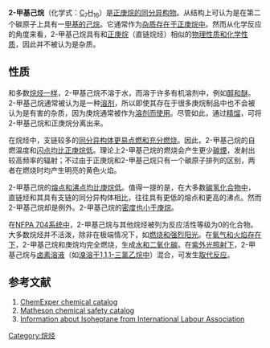 **2-甲基己烷**（化学式：[C](../Page/碳.md "wikilink")<sub>7</sub>[H](../Page/氢.md "wikilink")<sub>16</sub>）是[正庚烷的](../Page/正庚烷.md "wikilink")[同分异构物](../Page/同分异构物.md "wikilink")。从结构上可认为是在第二个碳原子上具有一[甲基的己烷](../Page/甲基.md "wikilink")。它通常作为[杂质存在于](../Page/杂质.md "wikilink")[正庚烷中](../Page/正庚烷.md "wikilink")。然而从化学反应的角度来看，2-甲基己烷具有和[正庚烷](../Page/正庚烷.md "wikilink")（直链烷烃）相似的[物理性质和](../Page/物理性质.md "wikilink")[化学性质](../Page/化学性质.md "wikilink")，因此并不被认为是杂质。

## 性质

和多数[烷烃一样](../Page/烷烃.md "wikilink")，2-甲基己烷不溶于水，而溶于许多有机溶剂中，例如[醇和](../Page/醇.md "wikilink")[醚](../Page/醚.md "wikilink")。2-甲基己烷通常被认为是一种[溶剂](../Page/溶剂.md "wikilink")，所以即使其存在于很多庚烷制品中也不会被认为是有害的杂质，因为庚烷通常被作为[溶剂而使用](../Page/溶剂.md "wikilink")。尽管如此，通过[精馏](../Page/精馏.md "wikilink")，可将2-甲基己烷和正庚烷分离出来。

在烷烃中，支链较多的[同分异构体更易点燃和充分燃烧](../Page/同分异构体.md "wikilink")。因此，2-甲基己烷的自燃温度和[闪点均比正庚烷低](../Page/闪点.md "wikilink")。理论上2-甲基己烷的燃烧会产生更少[碳煙](../Page/碳煙.md "wikilink")，发射出较高频率的辐射；不过由于正庚烷和2-甲基己烷只有一个碳原子排列的区别，两者在燃烧时均产生明亮的黄色火焰。

2-甲基己烷的[熔点和](../Page/熔点.md "wikilink")[沸点均比庚烷低](../Page/沸点.md "wikilink")。值得一提的是，在大多数[碳氢化合物中](../Page/碳氢化合物.md "wikilink")，直链烃和其具有支链的同分异构体相比，往往具有更低的熔点和更高的沸点。然而2-甲基己烷却是例外。2-甲基己烷的[密度也小于庚烷](../Page/密度.md "wikilink")。

在[NFPA
704系统中](../Page/NFPA_704.md "wikilink")，2-甲基己烷与其他烷烃被列为反应活性等级为0的化合物。大多数烷烃并不活泼，除非在极端情况下，如[燃烧和强烈阳光](../Page/燃烧.md "wikilink")。在[氧气和](../Page/氧气.md "wikilink")[火焰存在下](../Page/火焰.md "wikilink")，2-甲基己烷和庚烷均完全燃烧，生成[水和](../Page/水.md "wikilink")[二氧化碳](../Page/二氧化碳.md "wikilink")。在[紫外光照射下](../Page/紫外光.md "wikilink")，2-甲基己烷与[卤素溶液](../Page/卤素.md "wikilink")（如[溴溶于](../Page/溴.md "wikilink")[1,1,1-三氯乙烷中](../Page/1,1,1-三氯乙烷.md "wikilink")）混合，可发生[取代反应](../Page/取代反应.md "wikilink")。

## 参考文献

1.  [ChemExper chemical
    catalog](http://www.chemexper.com/index.shtml?main=http://www.chemexper.com/search/cas/591-76-4.html)
2.  [Matheson chemical safety
    catalog](https://web.archive.org/web/20061015041944/https://www.mathesontrigas.com/pdfs/msds/MAT27910.pdf)
3.  [Information about Isoheptane from International Labour
    Association](http://www.ilo.org/public/english/protection/safework/cis/products/icsc/dtasht/_icsc06/icsc0658.htm)

[Category:烷烃](https://zh.wikipedia.org/wiki/Category:烷烃 "wikilink")
